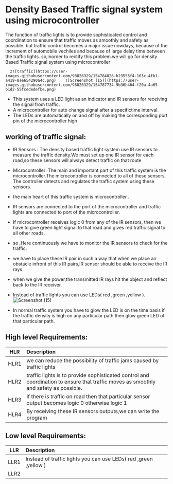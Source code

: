 
# Density Based Traffic signal system using microcontroller

The function of traffic lights is to provide sophisticated control and coordination to ensure that traffic moves as smoothly and safety as possible.
but traffic control becomes a major issue nowdays, because of the increment of automobile vechiles and because of large delay time between the traffic lights.
so,inorder to rectify this problem.we will go for density Based Traffic signal system using microcontroller

      z![traffic](https://user-images.githubusercontent.com/98826329/154784826-b23555f4-103c-4fb1-a419-8ae654290a4c.png)    ![Screenshot (15)](https://user-images.githubusercontent.com/98826329/154787734-9b36b464-f20a-4a65-b1d2-55fcededefbe.png)



* This system uses a LED light as an indicator and  IR sensors for receiving the signal from traffic.
* A microcontroller for auto change signal after a specifictime interval.
* The LEDs are automatically on and off by making the corresponding port pin of the microcontroller high

## working of traffic signal:
* IR Sensors : The density based traffic light system use IR sensors to measure the traffic density.We must set up one IR sensor for each road,so these sensors will always detect traffic on that route
* Microcontroller: The main and important part of this traffic system is the microcontroller.The microcontroller is connected to all of these sensors. The controller detects and regulates the traffic system using these sensors.
* the main heart of this traffic system is microcontroller .
* IR sensors are connected to the port of the microcontroller and traffic lights are connected to port of the microcontroller.
*  If microcontroller receives logic 0 from any of the IR sensors, then we have to give green light signal to that road and gives red traffic signal to  all other roads.
* so ,Here continuously we have to monitor the IR sensors to check for the traffic.
*  we have to place these IR pair in such a way that when we place an obstacle infront of this IR pairs,IR sensor should be able to receive the IR rays 
*   when we give the power,the transmitted IR rays hit the object and reflect back to the IR receiver.
* Instead of traffic lights you can use LEDs( red ,green ,yellow ).               ![Screenshot (15)](https://user-images.githubusercontent.com/98826329/154787734-9b36b464-f20a-4a65-b1d2-55fcededefbe.png)

    
*  In normal traffic system you have to glow the LED is on the time basis if the traffic density is high on any particular path 
then glow green LED of that particular path.
             

## High level Requirements:
 |    HLR                        |              Description                  |  
 |-------------------------------|:------------------------------------------|
 |  HLR1                         |   we can reduce the possibility of traffic jams caused by traffic lights   |
 | HLR2                          |   traffic lights is to provide sophisticated control and coordination to ensure that traffic moves as smoothly and safety as possible.|
 | HLR3                          |  If there is traffic on road then that particular sensor output becomes logic 0 otherwise logic 1 |
 | HLR4                          |  By receiving these IR sensors outputs,we can write the program  |
 
## Low level Requirements:
|    LLR       |              Description                  |
|-------------------------------|:------------------------------------------|
| LLR1 | Instead of traffic lights you can use LEDs( red ,green ,yellow ) |
| LLR2 | 
